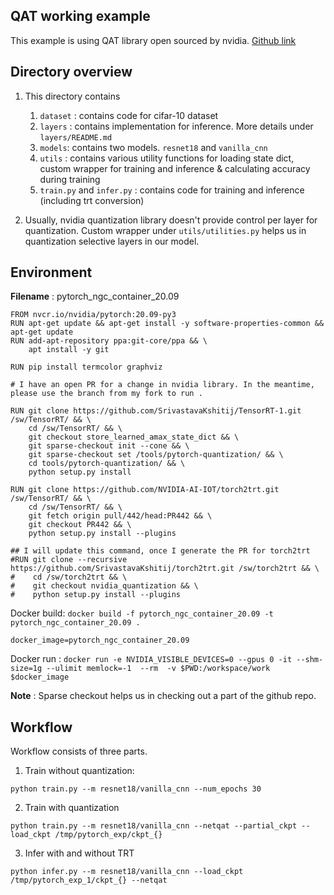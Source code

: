 ## QAT working example

This example is using QAT library open sourced by nvidia. [Github link](https://github.com/NVIDIA/TensorRT/tree/master/tools/pytorch-quantization)

## Directory overview

1. This directory contains
   1. `dataset` : contains code for cifar-10 dataset
   2. `layers` : contains implementation for inference. More details under `layers/README.md`
   3. `models`: contains two models. `resnet18` and `vanilla_cnn`
   4. `utils` : contains various utility functions for loading state dict, custom wrapper for training and inference & calculating accuracy during training
   5. `train.py` and `infer.py` : contains code for training and inference (including trt conversion)

2. Usually, nvidia quantization library doesn't provide control per layer for quantization. Custom wrapper under `utils/utilities.py` helps us in quantization selective layers in our model.

## Environment

**Filename** : pytorch_ngc_container_20.09     

```
FROM nvcr.io/nvidia/pytorch:20.09-py3
RUN apt-get update && apt-get install -y software-properties-common && apt-get update
RUN add-apt-repository ppa:git-core/ppa && \
    apt install -y git    

RUN pip install termcolor graphviz

# I have an open PR for a change in nvidia library. In the meantime, please use the branch from my fork to run .

RUN git clone https://github.com/SrivastavaKshitij/TensorRT-1.git /sw/TensorRT/ && \
    cd /sw/TensorRT/ && \
    git checkout store_learned_amax_state_dict && \
    git sparse-checkout init --cone && \
    git sparse-checkout set /tools/pytorch-quantization/ && \
    cd tools/pytorch-quantization/ && \
    python setup.py install 

RUN git clone https://github.com/NVIDIA-AI-IOT/torch2trt.git /sw/TensorRT/ && \
    cd /sw/TensorRT/ && \
    git fetch origin pull/442/head:PR442 && \
    git checkout PR442 && \
    python setup.py install --plugins

## I will update this command, once I generate the PR for torch2trt
#RUN git clone --recursive https://github.com/SrivastavaKshitij/torch2trt.git /sw/torch2trt && \
#    cd /sw/torch2trt && \
#    git checkout nvidia_quantization && \
#    python setup.py install --plugins

```

Docker build: `docker build -f pytorch_ngc_container_20.09 -t pytorch_ngc_container_20.09 .`

`docker_image=pytorch_ngc_container_20.09`

Docker run : `docker run -e NVIDIA_VISIBLE_DEVICES=0 --gpus 0 -it --shm-size=1g --ulimit memlock=-1  --rm  -v $PWD:/workspace/work $docker_image` 

**Note** : Sparse checkout helps us in checking out a part of the github repo. 

## Workflow

Workflow consists of three parts. 
1. Train without quantization:

`python train.py --m resnet18/vanilla_cnn --num_epochs 30`

2. Train with quantization

`python train.py --m resnet18/vanilla_cnn --netqat --partial_ckpt --load_ckpt /tmp/pytorch_exp/ckpt_{}`

3. Infer with and without TRT

`python infer.py --m resnet18/vanilla_cnn --load_ckpt /tmp/pytorch_exp_1/ckpt_{} --netqat`

